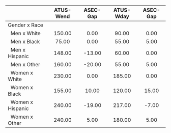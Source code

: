 
|                      |    ATUS-Wend |     ASEC-Gap |    ATUS-Wday |     ASEC-Gap |
| -------------------- | :----------: | :----------: | :----------: | :----------: |
| Gender x Race        |              |              |              |              |
| &nbsp;&nbsp;Men x White |       150.00 |         0.00 |        90.00 |         0.00 |
| &nbsp;&nbsp;Men x Black |        75.00 |         0.00 |        55.00 |         5.00 |
| &nbsp;&nbsp;Men x Hispanic |       148.00 |       -13.00 |        60.00 |         0.00 |
| &nbsp;&nbsp;Men x Other |       160.00 |       -20.00 |        55.00 |         5.00 |
| &nbsp;&nbsp;Women x White |       230.00 |         0.00 |       185.00 |         0.00 |
| &nbsp;&nbsp;Women x Black |       155.00 |        10.00 |       120.00 |        15.00 |
| &nbsp;&nbsp;Women x Hispanic |       240.00 |       -19.00 |       217.00 |        -7.00 |
| &nbsp;&nbsp;Women x Other |       240.00 |         5.00 |       180.00 |         5.00 |

